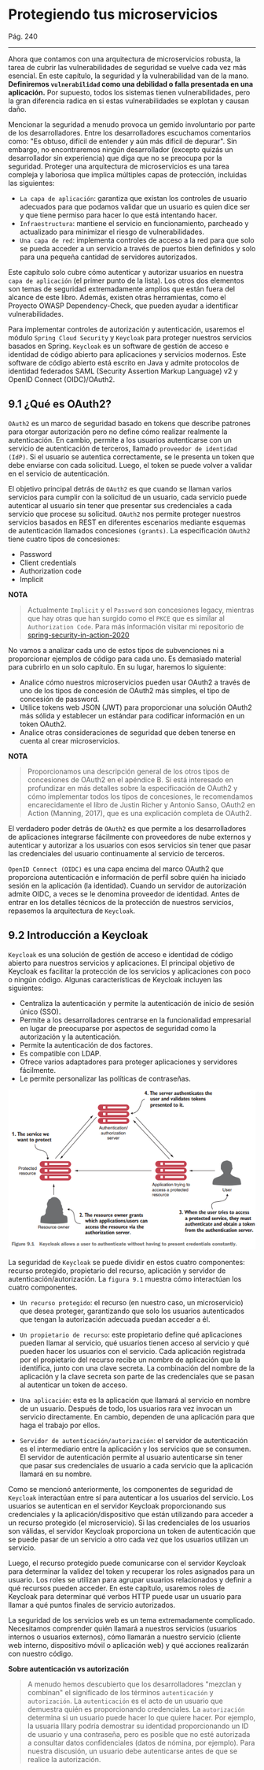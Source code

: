 # Protegiendo tus microservicios

Pág. 240

---

Ahora que contamos con una arquitectura de microservicios robusta, la tarea de cubrir las vulnerabilidades de seguridad
se vuelve cada vez más esencial. En este capítulo, la seguridad y la vulnerabilidad van de la mano. **Definiremos
`vulnerabilidad` como una debilidad o falla presentada en una aplicación.** Por supuesto, todos los sistemas tienen
vulnerabilidades, pero la gran diferencia radica en si estas vulnerabilidades se explotan y causan daño.

Mencionar la seguridad a menudo provoca un gemido involuntario por parte de los desarrolladores. Entre los
desarrolladores escuchamos comentarios como: "Es obtuso, difícil de entender y aún más difícil de depurar". Sin embargo,
no encontraremos ningún desarrollador (excepto quizás un desarrollador sin experiencia) que diga que no se preocupa por
la seguridad. Proteger una arquitectura de microservicios es una tarea compleja y laboriosa que implica múltiples capas
de protección, incluidas las siguientes:

- `La capa de aplicación`: garantiza que existan los controles de usuario adecuados para que podamos validar que un
  usuario es quien dice ser y que tiene permiso para hacer lo que está intentando hacer.
- `Infraestructura`: mantiene el servicio en funcionamiento, parcheado y actualizado para minimizar el riesgo de
  vulnerabilidades.
- `Una capa de red`: implementa controles de acceso a la red para que solo se pueda acceder a un servicio a través de
  puertos bien definidos y solo para una pequeña cantidad de servidores autorizados.

Este capítulo solo cubre cómo autenticar y autorizar usuarios en nuestra `capa de aplicación` (el primer punto de la
lista). Los otros dos elementos son temas de seguridad extremadamente amplios que están fuera del alcance de este libro.
Además, existen otras herramientas, como el Proyecto OWASP Dependency-Check, que pueden ayudar a identificar
vulnerabilidades.

Para implementar controles de autorización y autenticación, usaremos el módulo `Spring Cloud Security` y `Keycloak` para
proteger nuestros servicios basados en Spring. `Keycloak` es un software de gestión de acceso e identidad de código
abierto para aplicaciones y servicios modernos. Este software de código abierto está escrito en Java y admite protocolos
de identidad federados SAML (Security Assertion Markup Language) v2 y OpenID Connect (OIDC)/OAuth2.

## 9.1 ¿Qué es OAuth2?

`OAuth2` es un marco de seguridad basado en tokens que describe patrones para otorgar autorización pero no define cómo
realizar realmente la autenticación. En cambio, permite a los usuarios autenticarse con un servicio de autenticación de
terceros, llamado `proveedor de identidad (IdP)`. Si el usuario se autentica correctamente, se le presenta un token que
debe enviarse con cada solicitud. Luego, el token se puede volver a validar en el servicio de autenticación.

El objetivo principal detrás de `OAuth2` es que cuando se llaman varios servicios para cumplir con la solicitud de un
usuario, cada servicio puede autenticar al usuario sin tener que presentar sus credenciales a cada servicio que procese
su solicitud. `OAuth2` nos permite proteger nuestros servicios basados en REST en diferentes escenarios mediante
esquemas de autenticación llamados concesiones `(grants)`. La especificación `OAuth2` tiene cuatro tipos de concesiones:

- Password
- Client credentials
- Authorization code
- Implicit

**NOTA**
> Actualmente `Implicit` y el `Password` son concesiones legacy, mientras que hay otras que han surgido como el
> `PKCE` que es similar al `Authorization Code`. Para más información visitar mi repositorio de
> [spring-security-in-action-2020](https://github.com/magadiflo/spring-security-in-action-2020/blob/main/12.1.oauth2_y_open-id-connect.md)

No vamos a analizar cada uno de estos tipos de subvenciones ni a proporcionar ejemplos de código para cada uno. Es
demasiado material para cubrirlo en un solo capítulo. En su lugar, haremos lo siguiente:

- Analice cómo nuestros microservicios pueden usar OAuth2 a través de uno de los tipos de concesión de OAuth2 más
  simples, el tipo de concesión de password.
- Utilice tokens web JSON (JWT) para proporcionar una solución OAuth2 más sólida y establecer un estándar para codificar
  información en un token OAuth2.
- Analice otras consideraciones de seguridad que deben tenerse en cuenta al crear microservicios.

**NOTA**
> Proporcionamos una descripción general de los otros tipos de concesiones de OAuth2 en el apéndice B. Si está
> interesado en profundizar en más detalles sobre la especificación de OAuth2 y cómo implementar todos los tipos de
> concesiones, le recomendamos encarecidamente el libro de Justin Richer y Antonio Sanso, OAuth2 en Action (Manning,
> 2017), que es una explicación completa de OAuth2.

El verdadero poder detrás de `OAuth2` es que permite a los desarrolladores de aplicaciones integrarse fácilmente con
proveedores de nube externos y autenticar y autorizar a los usuarios con esos servicios sin tener que pasar las
credenciales del usuario continuamente al servicio de terceros.

`OpenID Connect (OIDC)` es una capa encima del marco OAuth2 que proporciona autenticación e información de perfil sobre
quién ha iniciado sesión en la aplicación (la identidad). Cuando un servidor de autorización admite OIDC, a veces se le
denomina proveedor de identidad. Antes de entrar en los detalles técnicos de la protección de nuestros servicios,
repasemos la arquitectura de `Keycloak`.

## 9.2 Introducción a Keycloak

`Keycloak` es una solución de gestión de acceso e identidad de código abierto para nuestros servicios y aplicaciones. El
principal objetivo de Keycloak es facilitar la protección de los servicios y aplicaciones con poco o ningún código.
Algunas características de Keycloak incluyen las siguientes:

- Centraliza la autenticación y permite la autenticación de inicio de sesión único (SSO).
- Permite a los desarrolladores centrarse en la funcionalidad empresarial en lugar de preocuparse por aspectos de
  seguridad como la autorización y la autenticación.
- Permite la autenticación de dos factores.
- Es compatible con LDAP.
- Ofrece varios adaptadores para proteger aplicaciones y servidores fácilmente.
- Le permite personalizar las políticas de contraseñas.

![53.flow-keycloak.png](./assets/53.flow-keycloak.png)

La seguridad de `Keycloak` se puede dividir en estos cuatro componentes: recurso protegido, propietario del recurso,
aplicación y servidor de autenticación/autorización. La `figura 9.1` muestra cómo interactúan los cuatro componentes.

- `Un recurso protegido`: el recurso (en nuestro caso, un microservicio) que desea proteger, garantizando que solo los
  usuarios autenticados que tengan la autorización adecuada puedan acceder a él.


- `Un propietario de recurso`: este propietario define qué aplicaciones pueden llamar al servicio, qué usuarios tienen
  acceso al servicio y qué pueden hacer los usuarios con el servicio. Cada aplicación registrada por el propietario del
  recurso recibe un nombre de aplicación que la identifica, junto con una clave secreta. La combinación del nombre de la
  aplicación y la clave secreta son parte de las credenciales que se pasan al autenticar un token de acceso.


- `Una aplicación`: esta es la aplicación que llamará al servicio en nombre de un usuario. Después de todo, los usuarios
  rara vez invocan un servicio directamente. En cambio, dependen de una aplicación para que haga el trabajo por ellos.


- `Servidor de autenticación/autorización`: el servidor de autenticación es el intermediario entre la aplicación y los
  servicios que se consumen. El servidor de autenticación permite al usuario autenticarse sin tener que pasar sus
  credenciales de usuario a cada servicio que la aplicación llamará en su nombre.

Como se mencionó anteriormente, los componentes de seguridad de `Keycloak` interactúan entre sí para autenticar a los
usuarios del servicio. Los usuarios se autentican en el servidor Keycloak proporcionando sus credenciales y la
aplicación/dispositivo que están utilizando para acceder a un recurso protegido (el microservicio). Si las credenciales
de los usuarios son válidas, el servidor Keycloak proporciona un token de autenticación que se puede pasar de un
servicio a otro cada vez que los usuarios utilizan un servicio.

Luego, el recurso protegido puede comunicarse con el servidor Keycloak para determinar la validez del token y recuperar
los roles asignados para un usuario. Los roles se utilizan para agrupar usuarios relacionados y definir a qué recursos
pueden acceder. En este capítulo, usaremos roles de Keycloak para determinar qué verbos HTTP puede usar un usuario para
llamar a qué puntos finales de servicio autorizados.

La seguridad de los servicios web es un tema extremadamente complicado. Necesitamos comprender quién llamará a nuestros
servicios (usuarios internos o usuarios externos), cómo llamarán a nuestro servicio (cliente web interno, dispositivo
móvil o aplicación web) y qué acciones realizarán con nuestro código.

**Sobre autenticación vs autorización**

> A menudo hemos descubierto que los desarrolladores "mezclan y combinan" el significado de los términos `autenticación`
> y `autorización`. La `autenticación` es el acto de un usuario que demuestra quién es proporcionando credenciales.
> La `autorización` determina si un usuario puede hacer lo que quiere hacer. Por ejemplo, la usuaria Illary podría
> demostrar su identidad proporcionando un ID de usuario y una contraseña, pero es posible que no esté autorizada a
> consultar datos confidenciales (datos de nómina, por ejemplo). Para nuestra discusión, un usuario debe autenticarse
> antes de que se realice la autorización.


